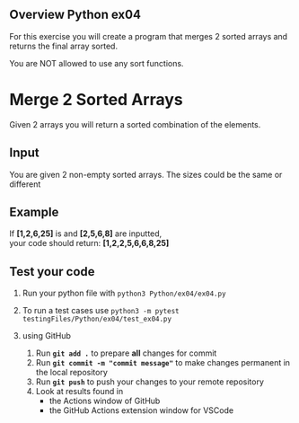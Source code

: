 ## Overview Python ex04

For this exercise you will create a program that merges 2 sorted arrays and returns the final array sorted.

You are NOT allowed to use any sort functions.

# Merge 2 Sorted Arrays
Given 2 arrays you will return a sorted combination of the elements. 



## Input
You are given 2 non-empty sorted arrays. The sizes could be the same or different

## Example
If **[1,2,6,25]** is and **[2,5,6,8]** are inputted,   
your code should return: **[1,2,2,5,6,6,8,25]** 

## Test your code
1. Run your python file with `python3 Python/ex04/ex04.py`
2. To run a test cases use `python3 -m pytest testingFiles/Python/ex04/test_ex04.py`

3. using GitHub
    1. Run **`git add .`** to prepare **all** changes for commit
    2. Run **`git commit -m "commit message"`** to make changes permanent in the local repository
    3. Run **`git push`** to push your changes to your remote repository
    4. Look at results found in
        * the Actions window of GitHub
        * the GitHub Actions extension window for VSCode